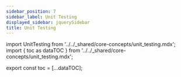 ```yaml
---
sidebar_position: 7
sidebar_label: Unit Testing
displayed_sidebar: jquerySidebar
title: Unit Testing
---
```


import UnitTesting from '../../_shared/core-concepts/unit_testing.mdx';
import { toc as dataTOC } from '../../_shared/core-concepts/unit_testing.mdx';

export const toc = [...dataTOC];

<UnitTesting />